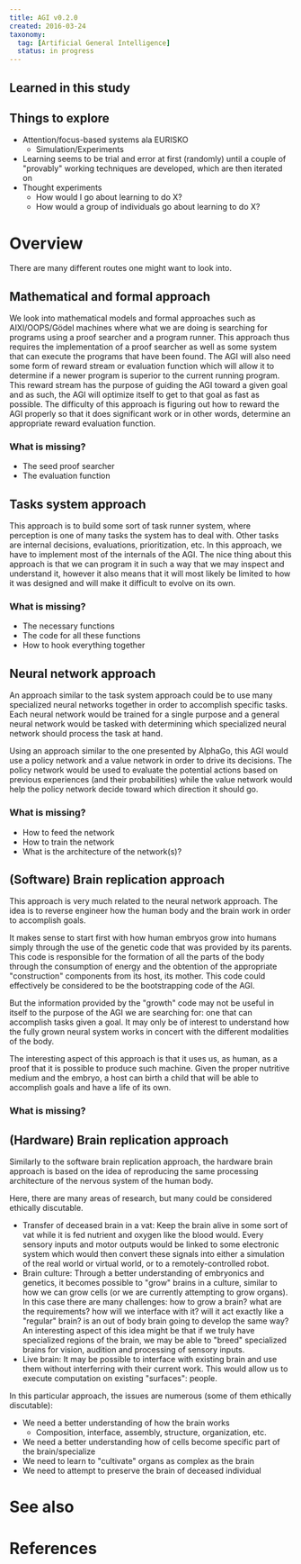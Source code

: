 ```yaml
---
title: AGI v0.2.0
created: 2016-03-24
taxonomy:
  tag: [Artificial General Intelligence]
  status: in progress
---
```


## Learned in this study

## Things to explore
* Attention/focus-based systems ala EURISKO
	* Simulation/Experiments
* Learning seems to be trial and error at first (randomly) until a couple of "provably" working techniques are developed, which are then iterated on
* Thought experiments
	* How would I go about learning to do X?
	* How would a group of individuals go about learning to do X?

# Overview
There are many different routes one might want to look into.

## Mathematical and formal approach
We look into mathematical models and formal approaches such as AIXI/OOPS/Gödel machines where what we are doing is searching for programs using a proof searcher and a program runner. This approach thus requires the implementation of a proof searcher as well as some system that can execute the programs that have been found. The AGI will also need some form of reward stream or evaluation function which will allow it to determine if a newer program is superior to the current running program. This reward stream has the purpose of guiding the AGI toward a given goal and as such, the AGI will optimize itself to get to that goal as fast as possible. The difficulty of this approach is figuring out how to reward the AGI properly so that it does significant work or in other words, determine an appropriate reward evaluation function.

### What is missing?
* The seed proof searcher
* The evaluation function

## Tasks system approach
This approach is to build some sort of task runner system, where perception is one of many tasks the system has to deal with. Other tasks are internal decisions, evaluations, prioritization, etc. In this approach, we have to implement most of the internals of the AGI. The nice thing about this approach is that we can program it in such a way that we may inspect and understand it, however it also means that it will most likely be limited to how it was designed and will make it difficult to evolve on its own.

### What is missing?
* The necessary functions
* The code for all these functions
* How to hook everything together

## Neural network approach
An approach similar to the task system approach could be to use many specialized neural networks together in order to accomplish specific tasks. Each neural network would be trained for a single purpose and a general neural network would be tasked with determining which specialized neural network should process the task at hand.

Using an approach similar to the one presented by AlphaGo, this AGI would use a policy network and a value network in order to drive its decisions. The policy network would be used to evaluate the potential actions based on previous experiences (and their probabilities) while the value network would help the policy network decide toward which direction it should go.

### What is missing?
* How to feed the network
* How to train the network
* What is the architecture of the network(s)?

## (Software) Brain replication approach
This approach is very much related to the neural network approach. The idea is to reverse engineer how the human body and the brain work in order to accomplish goals.

It makes sense to start first with how human embryos grow into humans simply through the use of the genetic code that was provided by its parents. This code is responsible for the formation of all the parts of the body through the consumption of energy and the obtention of the appropriate "construction" components from its host, its mother. This code could effectively be considered to be the bootstrapping code of the AGI.

But the information provided by the "growth" code may not be useful in itself to the purpose of the AGI we are searching for: one that can accomplish tasks given a goal. It may only be of interest to understand how the fully grown neural system works in concert with the different modalities of the body.

The interesting aspect of this approach is that it uses us, as human, as a proof that it is possible to produce such machine. Given the proper nutritive medium and the embryo, a host can birth a child that will be able to accomplish goals and have a life of its own.

### What is missing?
<tbc></tbc>

## (Hardware) Brain replication approach
Similarly to the software brain replication approach, the hardware brain approach is based on the idea of reproducing the same processing architecture of the nervous system of the human body.

Here, there are many areas of research, but many could be considered ethically discutable.

* Transfer of deceased brain in a vat: Keep the brain alive in some sort of vat while it is fed nutrient and oxygen like the blood would. Every sensory inputs and motor outputs would be linked to some electronic system which would then convert these signals into either a simulation of the real world or virtual world, or to a remotely-controlled robot.
* Brain culture: Through a better understanding of embryonics and genetics, it becomes possible to "grow" brains in a culture, similar to how we can grow cells (or we are currently attempting to grow organs). In this case there are many challenges: how to grow a brain? what are the requirements? how will we interface with it? will it act exactly like a "regular" brain? is an out of body brain going to develop the same way?
An interesting aspect of this idea might be that if we truly have specialized regions of the brain, we may be able to "breed" specialized brains for vision, audition and processing of sensory inputs.
* Live brain: It may be possible to interface with existing brain and use them without interferring with their current work. This would allow us to execute computation on existing "surfaces": people.

In this particular approach, the issues are numerous (some of them ethically discutable):
* We need a better understanding of how the brain works
    * Composition, interface, assembly, structure, organization, etc.
* We need a better understanding how of cells become specific part of the brain/specialize
* We need to learn to "cultivate" organs as complex as the brain
* We need to attempt to preserve the brain of deceased individual

# See also

# References